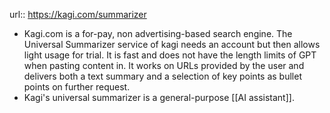 url::  https://kagi.com/summarizer

- Kagi.com is a for-pay, non advertising-based search engine. The Universal Summarizer service of kagi needs an account but then allows light usage for trial. It is fast and does not have the length limits of GPT when pasting content in. It works on URLs provided by the user and delivers both a text summary and a selection of key points as bullet points on further request.
- Kagi's universal summarizer is a general-purpose [[AI assistant]].